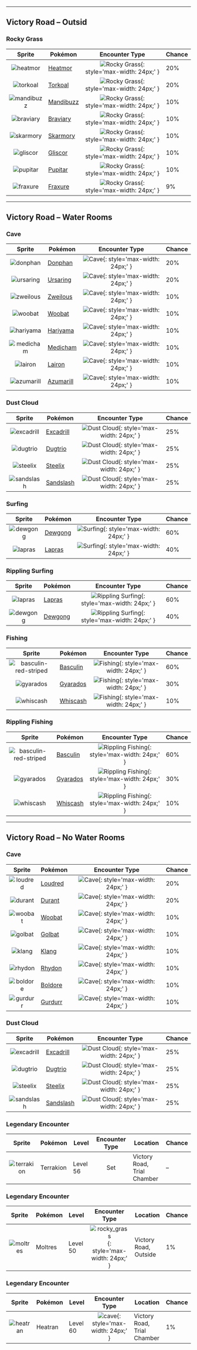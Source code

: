 

---

## Victory Road – Outsid

### Rocky Grass

| Sprite | Pokémon | Encounter Type | Chance |
| :---: | --- | :---: | --- |
| ![heatmor](../../assets/sprites/heatmor/front.gif) | [Heatmor](../../pokemon/heatmor.md/) | ![Rocky Grass](../../assets/encounter_types/rocky_grass.png){: style='max-width: 24px;' } | 20% |
| ![torkoal](../../assets/sprites/torkoal/front.gif) | [Torkoal](../../pokemon/torkoal.md/) | ![Rocky Grass](../../assets/encounter_types/rocky_grass.png){: style='max-width: 24px;' } | 20% |
| ![mandibuzz](../../assets/sprites/mandibuzz/front.gif) | [Mandibuzz](../../pokemon/mandibuzz.md/) | ![Rocky Grass](../../assets/encounter_types/rocky_grass.png){: style='max-width: 24px;' } | 10% |
| ![braviary](../../assets/sprites/braviary/front.gif) | [Braviary](../../pokemon/braviary.md/) | ![Rocky Grass](../../assets/encounter_types/rocky_grass.png){: style='max-width: 24px;' } | 10% |
| ![skarmory](../../assets/sprites/skarmory/front.gif) | [Skarmory](../../pokemon/skarmory.md/) | ![Rocky Grass](../../assets/encounter_types/rocky_grass.png){: style='max-width: 24px;' } | 10% |
| ![gliscor](../../assets/sprites/gliscor/front.gif) | [Gliscor](../../pokemon/gliscor.md/) | ![Rocky Grass](../../assets/encounter_types/rocky_grass.png){: style='max-width: 24px;' } | 10% |
| ![pupitar](../../assets/sprites/pupitar/front.gif) | [Pupitar](../../pokemon/pupitar.md/) | ![Rocky Grass](../../assets/encounter_types/rocky_grass.png){: style='max-width: 24px;' } | 10% |
| ![fraxure](../../assets/sprites/fraxure/front.gif) | [Fraxure](../../pokemon/fraxure.md/) | ![Rocky Grass](../../assets/encounter_types/rocky_grass.png){: style='max-width: 24px;' } | 9%

---

## Victory Road – Water Rooms

### Cave

| Sprite | Pokémon | Encounter Type | Chance |
| :---: | --- | :---: | --- |
| ![donphan](../../assets/sprites/donphan/front.gif) | [Donphan](../../pokemon/donphan.md/) | ![Cave](../../assets/encounter_types/cave.png){: style='max-width: 24px;' } | 20% |
| ![ursaring](../../assets/sprites/ursaring/front.gif) | [Ursaring](../../pokemon/ursaring.md/) | ![Cave](../../assets/encounter_types/cave.png){: style='max-width: 24px;' } | 20% |
| ![zweilous](../../assets/sprites/zweilous/front.gif) | [Zweilous](../../pokemon/zweilous.md/) | ![Cave](../../assets/encounter_types/cave.png){: style='max-width: 24px;' } | 10% |
| ![woobat](../../assets/sprites/woobat/front.gif) | [Woobat](../../pokemon/woobat.md/) | ![Cave](../../assets/encounter_types/cave.png){: style='max-width: 24px;' } | 10% |
| ![hariyama](../../assets/sprites/hariyama/front.gif) | [Hariyama](../../pokemon/hariyama.md/) | ![Cave](../../assets/encounter_types/cave.png){: style='max-width: 24px;' } | 10% |
| ![medicham](../../assets/sprites/medicham/front.gif) | [Medicham](../../pokemon/medicham.md/) | ![Cave](../../assets/encounter_types/cave.png){: style='max-width: 24px;' } | 10% |
| ![lairon](../../assets/sprites/lairon/front.gif) | [Lairon](../../pokemon/lairon.md/) | ![Cave](../../assets/encounter_types/cave.png){: style='max-width: 24px;' } | 10% |
| ![azumarill](../../assets/sprites/azumarill/front.gif) | [Azumarill](../../pokemon/azumarill.md/) | ![Cave](../../assets/encounter_types/cave.png){: style='max-width: 24px;' } | 10%

### Dust Cloud

| Sprite | Pokémon | Encounter Type | Chance |
| :---: | --- | :---: | --- |
| ![excadrill](../../assets/sprites/excadrill/front.gif) | [Excadrill](../../pokemon/excadrill.md/) | ![Dust Cloud](../../assets/encounter_types/dust_cloud.png){: style='max-width: 24px;' } | 25% |
| ![dugtrio](../../assets/sprites/dugtrio/front.gif) | [Dugtrio](../../pokemon/dugtrio.md/) | ![Dust Cloud](../../assets/encounter_types/dust_cloud.png){: style='max-width: 24px;' } | 25% |
| ![steelix](../../assets/sprites/steelix/front.gif) | [Steelix](../../pokemon/steelix.md/) | ![Dust Cloud](../../assets/encounter_types/dust_cloud.png){: style='max-width: 24px;' } | 25% |
| ![sandslash](../../assets/sprites/sandslash/front.gif) | [Sandslash](../../pokemon/sandslash.md/) | ![Dust Cloud](../../assets/encounter_types/dust_cloud.png){: style='max-width: 24px;' } | 25%

### Surfing

| Sprite | Pokémon | Encounter Type | Chance |
| :---: | --- | :---: | --- |
| ![dewgong](../../assets/sprites/dewgong/front.gif) | [Dewgong](../../pokemon/dewgong.md/) | ![Surfing](../../assets/encounter_types/surfing.png){: style='max-width: 24px;' } | 60% |
| ![lapras](../../assets/sprites/lapras/front.gif) | [Lapras](../../pokemon/lapras.md/) | ![Surfing](../../assets/encounter_types/surfing.png){: style='max-width: 24px;' } | 40%

### Rippling Surfing

| Sprite | Pokémon | Encounter Type | Chance |
| :---: | --- | :---: | --- |
| ![lapras](../../assets/sprites/lapras/front.gif) | [Lapras](../../pokemon/lapras.md/) | ![Rippling Surfing](../../assets/encounter_types/rippling_surfing.png){: style='max-width: 24px;' } | 60% |
| ![dewgong](../../assets/sprites/dewgong/front.gif) | [Dewgong](../../pokemon/dewgong.md/) | ![Rippling Surfing](../../assets/encounter_types/rippling_surfing.png){: style='max-width: 24px;' } | 40%

### Fishing

| Sprite | Pokémon | Encounter Type | Chance |
| :---: | --- | :---: | --- |
| ![basculin-red-striped](../../assets/sprites/basculin-red-striped/front.gif) | [Basculin](../../pokemon/basculin-red-striped.md/) | ![Fishing](../../assets/encounter_types/fishing.png){: style='max-width: 24px;' } | 60% |
| ![gyarados](../../assets/sprites/gyarados/front.gif) | [Gyarados](../../pokemon/gyarados.md/) | ![Fishing](../../assets/encounter_types/fishing.png){: style='max-width: 24px;' } | 30% |
| ![whiscash](../../assets/sprites/whiscash/front.gif) | [Whiscash](../../pokemon/whiscash.md/) | ![Fishing](../../assets/encounter_types/fishing.png){: style='max-width: 24px;' } | 10%

### Rippling Fishing

| Sprite | Pokémon | Encounter Type | Chance |
| :---: | --- | :---: | --- |
| ![basculin-red-striped](../../assets/sprites/basculin-red-striped/front.gif) | [Basculin](../../pokemon/basculin-red-striped.md/) | ![Rippling Fishing](../../assets/encounter_types/rippling_fishing.png){: style='max-width: 24px;' } | 60% |
| ![gyarados](../../assets/sprites/gyarados/front.gif) | [Gyarados](../../pokemon/gyarados.md/) | ![Rippling Fishing](../../assets/encounter_types/rippling_fishing.png){: style='max-width: 24px;' } | 30% |
| ![whiscash](../../assets/sprites/whiscash/front.gif) | [Whiscash](../../pokemon/whiscash.md/) | ![Rippling Fishing](../../assets/encounter_types/rippling_fishing.png){: style='max-width: 24px;' } | 10%

---

## Victory Road – No Water Rooms

### Cave

| Sprite | Pokémon | Encounter Type | Chance |
| :---: | --- | :---: | --- |
| ![loudred](../../assets/sprites/loudred/front.gif) | [Loudred](../../pokemon/loudred.md/) | ![Cave](../../assets/encounter_types/cave.png){: style='max-width: 24px;' } | 20% |
| ![durant](../../assets/sprites/durant/front.gif) | [Durant](../../pokemon/durant.md/) | ![Cave](../../assets/encounter_types/cave.png){: style='max-width: 24px;' } | 20% |
| ![woobat](../../assets/sprites/woobat/front.gif) | [Woobat](../../pokemon/woobat.md/) | ![Cave](../../assets/encounter_types/cave.png){: style='max-width: 24px;' } | 10% |
| ![golbat](../../assets/sprites/golbat/front.gif) | [Golbat](../../pokemon/golbat.md/) | ![Cave](../../assets/encounter_types/cave.png){: style='max-width: 24px;' } | 10% |
| ![klang](../../assets/sprites/klang/front.gif) | [Klang](../../pokemon/klang.md/) | ![Cave](../../assets/encounter_types/cave.png){: style='max-width: 24px;' } | 10% |
| ![rhydon](../../assets/sprites/rhydon/front.gif) | [Rhydon](../../pokemon/rhydon.md/) | ![Cave](../../assets/encounter_types/cave.png){: style='max-width: 24px;' } | 10% |
| ![boldore](../../assets/sprites/boldore/front.gif) | [Boldore](../../pokemon/boldore.md/) | ![Cave](../../assets/encounter_types/cave.png){: style='max-width: 24px;' } | 10% |
| ![gurdurr](../../assets/sprites/gurdurr/front.gif) | [Gurdurr](../../pokemon/gurdurr.md/) | ![Cave](../../assets/encounter_types/cave.png){: style='max-width: 24px;' } | 10%

### Dust Cloud

| Sprite | Pokémon | Encounter Type | Chance |
| :---: | --- | :---: | --- |
| ![excadrill](../../assets/sprites/excadrill/front.gif) | [Excadrill](../../pokemon/excadrill.md/) | ![Dust Cloud](../../assets/encounter_types/dust_cloud.png){: style='max-width: 24px;' } | 25% |
| ![dugtrio](../../assets/sprites/dugtrio/front.gif) | [Dugtrio](../../pokemon/dugtrio.md/) | ![Dust Cloud](../../assets/encounter_types/dust_cloud.png){: style='max-width: 24px;' } | 25% |
| ![steelix](../../assets/sprites/steelix/front.gif) | [Steelix](../../pokemon/steelix.md/) | ![Dust Cloud](../../assets/encounter_types/dust_cloud.png){: style='max-width: 24px;' } | 25% |
| ![sandslash](../../assets/sprites/sandslash/front.gif) | [Sandslash](../../pokemon/sandslash.md/) | ![Dust Cloud](../../assets/encounter_types/dust_cloud.png){: style='max-width: 24px;' } | 25% |

### Legendary Encounter

| Sprite | Pokémon | Level | Encounter Type | Location | Chance |
| :---: | --- | --- | :---: | --- | --- |
| ![terrakion](../../assets/sprites/terrakion/front.gif) | Terrakion | Level 56 | Set | Victory Road,<br>Trial Chamber | – |

### Legendary Encounter

| Sprite | Pokémon | Level | Encounter Type | Location | Chance |
| :---: | --- | --- | :---: | --- | --- |
| ![moltres](../../assets/sprites/moltres/front.gif) | Moltres | Level 50 | ![rocky_grass](../../assets/encounter_types/rocky_grass.png){: style='max-width: 24px;' } | Victory Road,<br>Outside | 1% |

### Legendary Encounter

| Sprite | Pokémon | Level | Encounter Type | Location | Chance |
| :---: | --- | --- | :---: | --- | --- |
| ![heatran](../../assets/sprites/heatran/front.gif) | Heatran | Level 60 | ![cave](../../assets/encounter_types/cave.png){: style='max-width: 24px;' } | Victory Road,<br>Trial Chamber | 1% |
